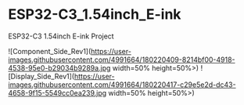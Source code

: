 # ESP32-C3_1.54inch_E-ink
ESP32-C3 1.54inch E-ink Project


![Component_Side_Rev1](https://user-images.githubusercontent.com/4991664/180220409-8214bf00-4918-4538-95e0-b29034b9289a.jpg width=50% height=50%>)
![Display_Side_Rev1](https://user-images.githubusercontent.com/4991664/180220417-c29e5e2d-dc43-4658-9f15-5549cc0ea239.jpg width=50% height=50%>)






